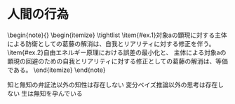 # 人間の行為

\begin{note}{}
  \begin{itemize}
    \tightlist
    \item{\#ex.1}対象aの顕現に対する主体による防衛としての葛藤の解消は、自我とリアリティに対する修正を伴う。
    \item{\#ex.2}自由エネルギー原理における誤差の最小化と、  主体による対象aの顕現の回避のための自我とリアリティに対する修正としての葛藤の解消は、等価である。
  \end{itemize}
\end{note}

知と無知の弁証法以外の知性は存在しない
変分ベイズ推論以外の思考は存在しない
生は無知を孕んでいる